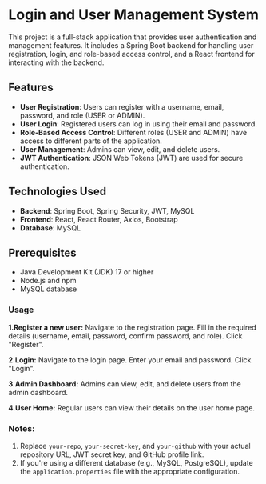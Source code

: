 # Login and User Management System

This project is a full-stack application that provides user authentication and management features. It includes a Spring Boot backend for handling user registration, login, and role-based access control, and a React frontend for interacting with the backend.

## Features

- **User Registration**: Users can register with a username, email, password, and role (USER or ADMIN).
- **User Login**: Registered users can log in using their email and password.
- **Role-Based Access Control**: Different roles (USER and ADMIN) have access to different parts of the application.
- **User Management**: Admins can view, edit, and delete users.
- **JWT Authentication**: JSON Web Tokens (JWT) are used for secure authentication.

## Technologies Used

- **Backend**: Spring Boot, Spring Security, JWT, MySQL
- **Frontend**: React, React Router, Axios, Bootstrap
- **Database**: MySQL

## Prerequisites

- Java Development Kit (JDK) 17 or higher
- Node.js and npm
- MySQL database
 
### Usage
**1.Register a new user:**
         Navigate to the registration page.
         Fill in the required details (username, email, password, confirm password, and role).
         Click "Register".

**2.Login:**
      Navigate to the login page.
      Enter your email and password.
      Click "Login".

**3.Admin Dashboard:**
      Admins can view, edit, and delete users from the admin dashboard.

**4.User Home:**
      Regular users can view their details on the user home page.
      
   ### Notes:
1. Replace `your-repo`, `your-secret-key`, and `your-github` with your actual repository URL, JWT secret key, and GitHub profile link.
2. If you're using a different database (e.g., MySQL, PostgreSQL), update the `application.properties` file with the appropriate configuration. 

